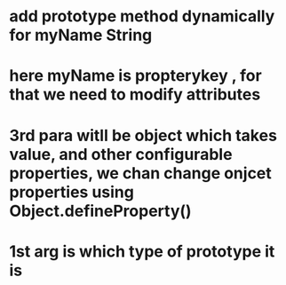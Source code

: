 # add prototype method dynamically for myName String
# here myName is propterykey , for that we need to modify attributes
# 3rd para witll be object which takes value, and other configurable properties, we chan change onjcet properties using Object.defineProperty()
# 1st arg is which type of prototype it is
